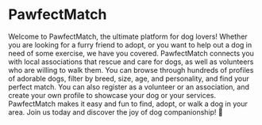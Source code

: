 # PawfectMatch
Welcome to PawfectMatch, the ultimate platform for dog lovers!
Whether you are looking for a furry friend to adopt, or you want to help out a dog in need of some exercise, we have you covered. PawfectMatch connects you with local associations that rescue and care for dogs, as well as volunteers who are willing to walk them. You can browse through hundreds of profiles of adorable dogs, filter by breed, size, age, and personality, and find your perfect match. You can also register as a volunteer or an association, and create your own profile to showcase your dog or your services. PawfectMatch makes it easy and fun to find, adopt, or walk a dog in your area. Join us today and discover the joy of dog companionship! :dog:
